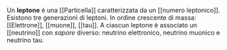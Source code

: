 Un **leptone** è una [[Particella]] caratterizzata da un [[numero leptonico]]. Esistono tre generazioni di leptoni. In ordine crescente di massa: [[Elettrone]], [[muone]], [[tau]]. A ciascun leptone è associato un [[neutrino]] con *sapore* diverso: neutrino elettronico, neutrino muonico e neutrino tau.